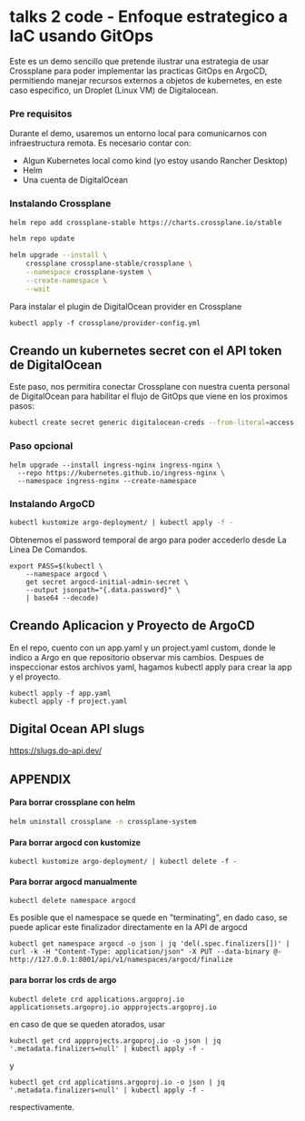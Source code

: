 # talks 2 code - Enfoque estrategico a IaC usando GitOps
Este es un demo sencillo que pretende ilustrar una estrategia de usar Crossplane para poder implementar las practicas GitOps en ArgoCD, permitiendo manejar recursos externos a objetos de kubernetes, en este caso especifico, un Droplet (Linux VM) de Digitalocean.

### Pre requisitos
Durante el demo, usaremos un entorno local para comunicarnos con infraestructura remota. Es necesario contar con:

* Algun Kubernetes local como kind (yo estoy usando Rancher Desktop)
* Helm
* Una cuenta de DigitalOcean


### Instalando Crossplane

```bash
helm repo add crossplane-stable https://charts.crossplane.io/stable
```

```bash
helm repo update
```

```bash
helm upgrade --install \
    crossplane crossplane-stable/crossplane \
    --namespace crossplane-system \
    --create-namespace \
    --wait
```

Para instalar el plugin de DigitalOcean provider en Crossplane

```
kubectl apply -f crossplane/provider-config.yml
```


## Creando un kubernetes secret con el API token de DigitalOcean
Este paso, nos permitira conectar Crossplane con nuestra cuenta personal de DigitalOcean para habilitar el flujo de GitOps que viene en los proximos pasos:
```bash
kubectl create secret generic digitalocean-creds --from-literal=access-token=[API-TOKEN] -n crossplane-systems
```


### Paso opcional
```
helm upgrade --install ingress-nginx ingress-nginx \
  --repo https://kubernetes.github.io/ingress-nginx \
  --namespace ingress-nginx --create-namespace
```


### Instalando ArgoCD
```bash
kubectl kustomize argo-deployment/ | kubectl apply -f -
```


Obtenemos el password temporal de argo para poder accederlo desde La Linea De Comandos.
```
export PASS=$(kubectl \
    --namespace argocd \
    get secret argocd-initial-admin-secret \
    --output jsonpath="{.data.password}" \
    | base64 --decode)
```



## Creando Aplicacion y Proyecto de ArgoCD
En el repo, cuento con un app.yaml y un project.yaml custom, donde le indico a Argo en que repositorio observar mis cambios. Despues de inspeccionar estos archivos yaml, hagamos kubectl apply para crear la app y el proyecto.

```
kubectl apply -f app.yaml
kubectl apply -f project.yaml
```


## Digital Ocean API slugs
https://slugs.do-api.dev/


## APPENDIX
#### Para borrar crossplane con helm
```bash
helm uninstall crossplane -n crossplane-system
```

#### Para borrar argocd con kustomize
```
kubectl kustomize argo-deployment/ | kubectl delete -f -
```

#### Para borrar argocd manualmente

```
kubectl delete namespace argocd
```
Es posible que el namespace se quede en "terminating", en dado caso, se puede aplicar este finalizador directamente en la API de argocd
```
kubectl get namespace argocd -o json | jq 'del(.spec.finalizers[])' | curl -k -H "Content-Type: application/json" -X PUT --data-binary @- http://127.0.0.1:8001/api/v1/namespaces/argocd/finalize
```


#### para borrar los crds de argo
```
kubectl delete crd applications.argoproj.io applicationsets.argoproj.io appprojects.argoproj.io
```

en caso de que se queden atorados, usar
```
kubectl get crd appprojects.argoproj.io -o json | jq '.metadata.finalizers=null' | kubectl apply -f -
```

y

```
kubectl get crd applications.argoproj.io -o json | jq '.metadata.finalizers=null' | kubectl apply -f -
```

respectivamente.
